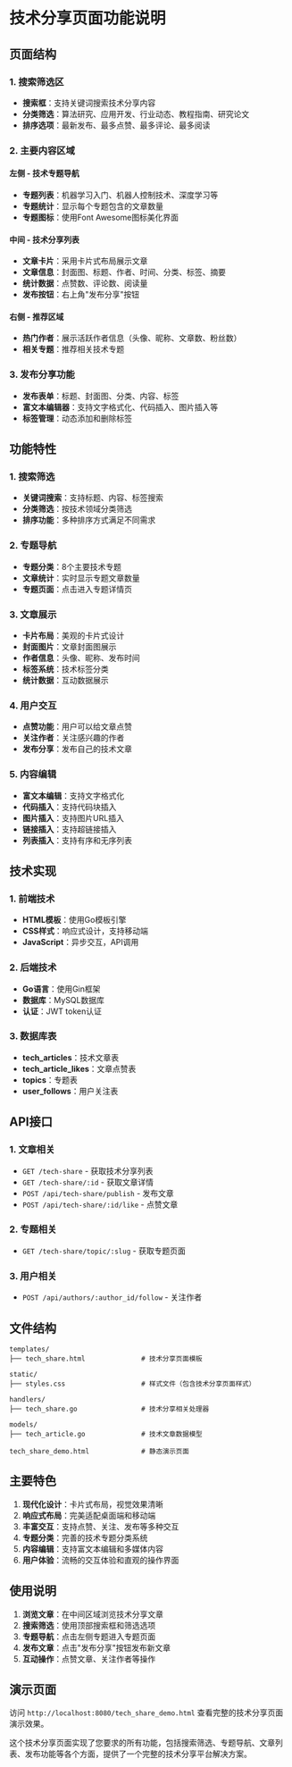 # 技术分享页面功能说明

## 页面结构

### 1. 搜索筛选区
- **搜索框**：支持关键词搜索技术分享内容
- **分类筛选**：算法研究、应用开发、行业动态、教程指南、研究论文
- **排序选项**：最新发布、最多点赞、最多评论、最多阅读

### 2. 主要内容区域
#### 左侧 - 技术专题导航
- **专题列表**：机器学习入门、机器人控制技术、深度学习等
- **专题统计**：显示每个专题包含的文章数量
- **专题图标**：使用Font Awesome图标美化界面

#### 中间 - 技术分享列表
- **文章卡片**：采用卡片式布局展示文章
- **文章信息**：封面图、标题、作者、时间、分类、标签、摘要
- **统计数据**：点赞数、评论数、阅读量
- **发布按钮**：右上角"发布分享"按钮

#### 右侧 - 推荐区域
- **热门作者**：展示活跃作者信息（头像、昵称、文章数、粉丝数）
- **相关专题**：推荐相关技术专题

### 3. 发布分享功能
- **发布表单**：标题、封面图、分类、内容、标签
- **富文本编辑器**：支持文字格式化、代码插入、图片插入等
- **标签管理**：动态添加和删除标签

## 功能特性

### 1. 搜索筛选
- **关键词搜索**：支持标题、内容、标签搜索
- **分类筛选**：按技术领域分类筛选
- **排序功能**：多种排序方式满足不同需求

### 2. 专题导航
- **专题分类**：8个主要技术专题
- **文章统计**：实时显示专题文章数量
- **专题页面**：点击进入专题详情页

### 3. 文章展示
- **卡片布局**：美观的卡片式设计
- **封面图片**：文章封面图展示
- **作者信息**：头像、昵称、发布时间
- **标签系统**：技术标签分类
- **统计数据**：互动数据展示

### 4. 用户交互
- **点赞功能**：用户可以给文章点赞
- **关注作者**：关注感兴趣的作者
- **发布分享**：发布自己的技术文章

### 5. 内容编辑
- **富文本编辑**：支持文字格式化
- **代码插入**：支持代码块插入
- **图片插入**：支持图片URL插入
- **链接插入**：支持超链接插入
- **列表插入**：支持有序和无序列表

## 技术实现

### 1. 前端技术
- **HTML模板**：使用Go模板引擎
- **CSS样式**：响应式设计，支持移动端
- **JavaScript**：异步交互，API调用

### 2. 后端技术
- **Go语言**：使用Gin框架
- **数据库**：MySQL数据库
- **认证**：JWT token认证

### 3. 数据库表
- **tech_articles**：技术文章表
- **tech_article_likes**：文章点赞表
- **topics**：专题表
- **user_follows**：用户关注表

## API接口

### 1. 文章相关
- `GET /tech-share` - 获取技术分享列表
- `GET /tech-share/:id` - 获取文章详情
- `POST /api/tech-share/publish` - 发布文章
- `POST /api/tech-share/:id/like` - 点赞文章

### 2. 专题相关
- `GET /tech-share/topic/:slug` - 获取专题页面

### 3. 用户相关
- `POST /api/authors/:author_id/follow` - 关注作者

## 文件结构

```
templates/
├── tech_share.html              # 技术分享页面模板

static/
├── styles.css                   # 样式文件（包含技术分享页面样式）

handlers/
├── tech_share.go                # 技术分享相关处理器

models/
├── tech_article.go              # 技术文章数据模型

tech_share_demo.html             # 静态演示页面
```

## 主要特色

1. **现代化设计**：卡片式布局，视觉效果清晰
2. **响应式布局**：完美适配桌面端和移动端
3. **丰富交互**：支持点赞、关注、发布等多种交互
4. **专题分类**：完善的技术专题分类系统
5. **内容编辑**：支持富文本编辑和多媒体内容
6. **用户体验**：流畅的交互体验和直观的操作界面

## 使用说明

1. **浏览文章**：在中间区域浏览技术分享文章
2. **搜索筛选**：使用顶部搜索框和筛选选项
3. **专题导航**：点击左侧专题进入专题页面
4. **发布文章**：点击"发布分享"按钮发布新文章
5. **互动操作**：点赞文章、关注作者等操作

## 演示页面

访问 `http://localhost:8080/tech_share_demo.html` 查看完整的技术分享页面演示效果。

这个技术分享页面实现了您要求的所有功能，包括搜索筛选、专题导航、文章列表、发布功能等各个方面，提供了一个完整的技术分享平台解决方案。 